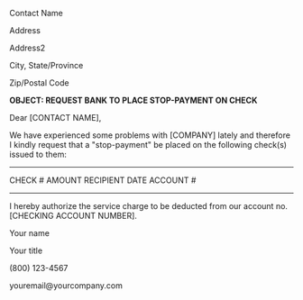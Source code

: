 Contact Name

Address

Address2

City, State/Province

Zip/Postal Code

**OBJECT: REQUEST BANK TO PLACE STOP-PAYMENT ON CHECK**

Dear \[CONTACT NAME\],

We have experienced some problems with \[COMPANY\] lately and therefore
I kindly request that a "stop-payment" be placed on the following
check(s) issued to them:

  ---------- -------- ----------- ------ ------------
  CHECK \#   AMOUNT   RECIPIENT   DATE   ACCOUNT \#
                                         
                                         
                                         
                                         
  ---------- -------- ----------- ------ ------------

I hereby authorize the service charge to be deducted from our account
no. \[CHECKING ACCOUNT NUMBER\].

Your name

Your title

\(800\) 123-4567

youremail\@yourcompany.com
